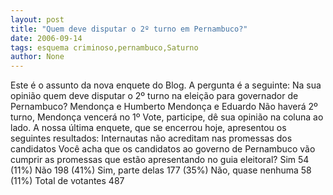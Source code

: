 ```yaml
---
layout: post
title: "Quem deve disputar o 2º turno em Pernambuco?"
date: 2006-09-14
tags: esquema criminoso,pernambuco,Saturno
author: None
---
```

Este é o assunto da nova enquete do Blog. A pergunta é a seguinte:
Na sua opinião quem deve disputar o 2º turno na eleição para governador de Pernambuco?
Mendonça e Humberto
Mendonça e Eduardo
Não haverá 2º turno, Mendonça vencerá no 1º
Vote, participe, dê sua opinião na coluna ao lado.
A nossa última enquete, que se encerrou hoje, apresentou os seguintes resultados:
Internautas não acreditam nas promessas dos candidatos Você acha que os candidatos ao governo de Pernambuco vão cumprir as promessas que estão apresentando no guia eleitoral? Sim 54 (11%) Não 198 (41%) Sim, parte delas 177 (35%) Não, quase nenhuma 58 (11%) Total de votantes 487 